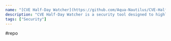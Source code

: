 ```yaml
---
name: "[CVE Half-Day Watcher](https://github.com/Aqua-Nautilus/CVE-Half-Day-Watcher)"
description: "CVE Half-Day Watcher is a security tool designed to highlight the risk of early exposure of Common Vulnerabilities and Exposures (CVEs) in the public domain."
tags: ["Security"]
---
```

#repo